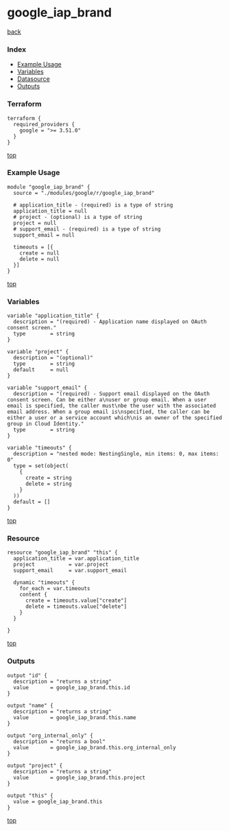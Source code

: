 # google_iap_brand

[back](../google.md)

### Index

- [Example Usage](#example-usage)
- [Variables](#variables)
- [Datasource](#datasource)
- [Outputs](#outputs)

### Terraform

```hcl
terraform {
  required_providers {
    google = ">= 3.51.0"
  }
}
```

[top](#index)

### Example Usage

```hcl
module "google_iap_brand" {
  source = "./modules/google/r/google_iap_brand"

  # application_title - (required) is a type of string
  application_title = null
  # project - (optional) is a type of string
  project = null
  # support_email - (required) is a type of string
  support_email = null

  timeouts = [{
    create = null
    delete = null
  }]
}
```

[top](#index)

### Variables

```hcl
variable "application_title" {
  description = "(required) - Application name displayed on OAuth consent screen."
  type        = string
}

variable "project" {
  description = "(optional)"
  type        = string
  default     = null
}

variable "support_email" {
  description = "(required) - Support email displayed on the OAuth consent screen. Can be either a\nuser or group email. When a user email is specified, the caller must\nbe the user with the associated email address. When a group email is\nspecified, the caller can be either a user or a service account which\nis an owner of the specified group in Cloud Identity."
  type        = string
}

variable "timeouts" {
  description = "nested mode: NestingSingle, min items: 0, max items: 0"
  type = set(object(
    {
      create = string
      delete = string
    }
  ))
  default = []
}
```

[top](#index)

### Resource

```hcl
resource "google_iap_brand" "this" {
  application_title = var.application_title
  project           = var.project
  support_email     = var.support_email

  dynamic "timeouts" {
    for_each = var.timeouts
    content {
      create = timeouts.value["create"]
      delete = timeouts.value["delete"]
    }
  }

}
```

[top](#index)

### Outputs

```hcl
output "id" {
  description = "returns a string"
  value       = google_iap_brand.this.id
}

output "name" {
  description = "returns a string"
  value       = google_iap_brand.this.name
}

output "org_internal_only" {
  description = "returns a bool"
  value       = google_iap_brand.this.org_internal_only
}

output "project" {
  description = "returns a string"
  value       = google_iap_brand.this.project
}

output "this" {
  value = google_iap_brand.this
}
```

[top](#index)